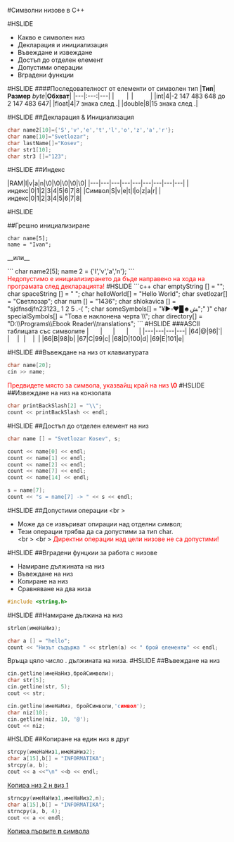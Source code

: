 #Символни низове в С++

#HSLIDE

* Какво е символен низ  
* Декларация и инициализация  
* Въвеждане и извеждане  
* Достъп до отделен елемент  
* Допустими операции  
* Вградени функции  

#HSLIDE
####Последователност от елементи от символен тип
|**__Тип__**|**__Размер__** _byte_|**__Обхват__**|
|---|:---:|---|
|<font color="white">**`char`**</font>|<font color="white">1</font>|<font color="white">0/255</font>|
|int|4|-2 147 483 648 до 2 147 483 647|
|float|4|7 знака след .|
|double|8|15 знака след .|

#HSLIDE
##Декларация & Инициализация
```c++
char name2[10]={'S','v','e','t','l','o','z','a','r'};
char name[10]="Svetlozar";
char lastName[]="Kosev";
char str1[10];
char str3 []="123";
```
#HSLIDE
##Индекс

|RAM|I|v|a|n|\0|\0|\0|\0|\0|
|---|---|---|---|---|---|---|---|---|
|индекс|0|1|2|3|4|5|6|7|8|
|Символ|S|v|e|t|l|o|z|a|r|
|индекс|0|1|2|3|4|5|6|7|8|

#HSLIDE

##Грешно инициализиране

```
char name[5];
name = "Ivan";
```
<p align="left">__или__</p>
```
char name2[5];
name 2 = {'I','v','a','n'};
```
<br \>
<font color="red">Недопустимо е инициализирането да бъде направено нa хода на програмата след декларацията!</font>
#HSLIDE
```c++
char emptyString [] = "";
char spaceString [] = " ";
char helloWorld[] = "Hello World";
char svetlozar[] = "Светлозар";
char num [] = "1436";
char shlokavica [] = "sjdfnsdjfn23123_ 1 2 5 .-( ";
char someSymbols[] = "¥►▫♥█☻ﺶ";" )"
char specialSymbols[] = "Това е наклонена черта \\";
char directory[] = "D:\\Programs\\Ebook Reader\\translations";
```
#HSLIDE
###ASCII таблицата със символите
|<font color="white">Dec</font>|<font color="white">Chr</font>|<font color="white">Dec</font>|<font color="white">Chr</font>|
|---|---|---|---|
|64|@|96|`|
|<font color="white">64</font>|<font color="white">A</font>|<font color="white">97</font>|<font color="white">a</font>|
|66|B|98|b|
|67|C|99|c|
|68|D|100|d|
|69|E|101|e|

#HSLIDE
##Въвеждане на низ от клавиатурата

```c++
char name[20];
cin >> name;
```

<font color="red">Предвидете място за символа, указвайщ край на низ __\0__</font>
#HSLIDE
##Извеждане на низ на конзолата

```c++
char printBackSlash[2] = "\\";
count << printBackSlash << endl;
```
#HSLIDE
##Достъп до отделен елемент на низ

```c++
char name [] = "Svetlozar Kosev", s;

count << name[0] << endl;
count << name[1] << endl;
count << name[2] << endl;
count << name[7] << endl;
count << name[14] << endl;

s = name[7];
count << "s = name[7] -> " << s << endl;
```
#HSLIDE
##Допустими операции
<br \>
* Може да се извъриват опирации над отделни символ;  
* Тези операции трябва да са допустими за тип char.  
  <br \>
  <br \>
<font color="red">Директни операции над цели низове не са допустими!</font>

#HSLIDE
##Вградени фунцкии за работа с низове
- Намиране дължината на низ
- Въвеждане на низ
- Копиране на низ
- Сравняване на два низа

```c++
#include <string.h>
```
#HSLIDE
##Намиране дължина на низ
```c++
strlen(имеНаНиз);

char a [] = "hello";
count << "Низът съдържа " << strlen(a) << " брой елементи" << endl;
```

Връща цяло число . дължината на низа.
#HSLIDE
##Въвеждане на низ
```c++
cin.getline(имеНаНиз,бройСимволи);
char str[5];
cin.getline(str, 5);
cout << str;
```
```c++
cin.getline(имеНаНиз, бройСимволи,'символ');
char niz[10];
cin.getline(niz, 10, '@');
cout << niz;
```
#HSLIDE
##Копиране на един низ в друг
```c++
strcpy(имеНаНиз1,имеНаНиз2);
char a[15],b[] = "INFORMATIKA";
strcpy(a, b);
cout << a <<"\n" <<b << endl;
```
<u>Копира низ 2 н виз 1</u>
```c++
strncpy(имеНаНиз1,имеНаНиз2,n);
char a[15],b[] = "INFORMATIKA";
strncpy(a, b, 4);
cout << a << endl;
```
<u>Копира първите **n** символа</u>
